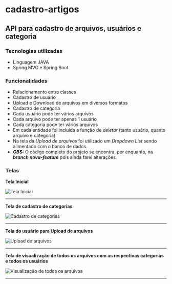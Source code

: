 # cadastro-artigos

## API para cadastro de arquivos, usuários e categoria

### Tecnologias utilizadas
* Linguagem JAVA
* Spring MVC e Spring Boot

### Funcionalidades
* Relacionamento entre classes
* Cadastro de usuário
* Upload e Download de arquivos em diversos formatos
* Cadastro de categoria
* Cada usuário pode ter vários arquivos
* Cada arquivo pode ter apenas 1 usuário
* Cada categoria pode ter vários arquivos
* Em cada entidade foi incluída a função de *deletar* (tanto usuário, quanto arquivo e categoria)
* Na tela da *Upload de arquivos* foi utilizado um *Dropdown List* sendo alimentado com o banco de dados.
* ***OBS:*** O código completo do projeto se encontra, por enquanto, na ***branch nova-feature*** pois ainda farei alterações.

### Telas

**Tela Inicial**

![Tela Inicial](https://user-images.githubusercontent.com/69283422/156903607-2be3b6e7-9adf-4912-9235-593ac1f437fb.png)
***
**Tela de cadastro de categorias**

![Cadastro de categorias](https://user-images.githubusercontent.com/69283422/156903681-6cf05c54-6211-4839-a594-411726930801.png)
***
**Tela do usuário para Upload de arquivos**

![Upload de arquivos](https://user-images.githubusercontent.com/69283422/156904110-f0d04386-abca-4c1b-850f-26b7518427e6.png)
***
**Tela de visualização de todos os arquivos com as respectivas categorias e todos os usuários**

![Visualização de todos os arquivos](https://user-images.githubusercontent.com/69283422/156904118-58fc1ec3-697c-47cc-92a1-b47639c0cecf.png)
***






